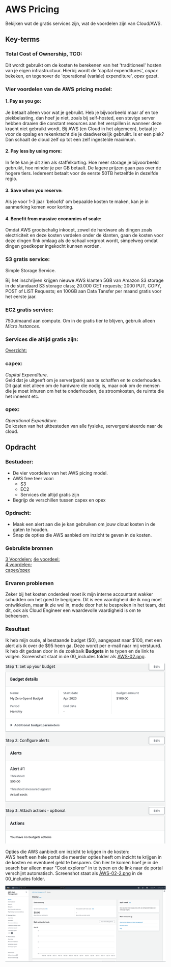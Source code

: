 # AWS Pricing
Bekijken wat de gratis services zijn, wat de voordelen zijn van Cloud/AWS.

## Key-terms

### Total Cost of Ownership, TCO:
Dit wordt gebruikt om de kosten te berekenen van het 'traditioneel' hosten van je eigen infrastructuur. Hierbij wordt de 'capital expenditures', *capex* bekeken, en tegenover de 'operational (variale) expenditure', *opex* gezet.

### Vier voordelen van de AWS pricing model:

#### 1. Pay as you go:
Je betaalt alleen voor wat je gebruikt. Heb je bijvoorbeeld maar af en toe piekbelasting, dan hoef je niet, zoals bij self-hosted, een stevige server hebben draaien die constant resources aan het verspillen is wanneer deze kracht niet gebruikt wordt. Bij AWS (en Cloud in het algemeen), betaal je voor de opslag en rekenkracht die je daadwerkelijk gebruikt. Is er een piek? Dan schaalt de cloud zelf op tot een zelf ingestelde maximum.

#### 2. Pay less by using more:
In feite kan je dit zien als staffelkorting. Hoe meer storage je bijvoorbeeld gebruikt, hoe minder je per GB betaalt. De lagere prijzen gaan pas over de hogere tiers. Iedereent betaalt voor de eerste 50TB hetzelfde in dezelfde regio.

#### 3. Save when you reserve:
Als je voor 1-3 jaar 'beloofd' om bepaalde kosten te maken, kan je in aanmerking komen voor korting.

#### 4. Benefit from massive economies of scale:
Omdat AWS grootschalig inkoopt, zowel de hardware als dingen zoals electriciteit en deze kosten verdelen onder de klanten, gaan de kosten voor deze dingen flnk omlaag als de schaal vergroot wordt, simpelweg omdat dingen goedkoper ingekocht kunnen worden.

### S3 gratis service:
Simple Storage Service.  

Bij het inschrijven krijgen nieuwe AWS klanten 5GB van Amazon S3 storage in de standaard S3 storage class; 20.000 GET requests; 2000 PUT, COPY, POST of LIST Requests; en 100GB aan Data Tansfer per maand gratis voor het eerste jaar.

### EC2 gratis service:
750u/maand aan compute. Om in de gratis tier te blijven, gebruik alleen *Micro Instances*.

### Services die altijd gratis zijn:
[Overzicht:](https://aws.amazon.com/free/?all-free-tier.sort-by=item.additionalFields.SortRank&all-free-tier.sort-order=asc&awsf.Free%20Tier%20Types=tier%23always-free&awsf.Free%20Tier%20Categories=*all)

### capex:
*Capital Expenditure*.  
Geld dat je uitgeeft om je server(park) aan te schaffen en te onderhouden. Dit gaat niet alleen om de  hardware die nodig is, maar ook om de mensen die je moet inhuren om het te onderhouden, de stroomkosten, de ruimte die het inneemt etc.

### opex:
*Operational Expenditure*.  
De kosten van het uitbesteden van alle fysieke, servergerelateerde naar de cloud.


## Opdracht
### Bestudeer:
- De vier voordelen van het AWS picing model.
- AWS free teer voor: 
	- S3
	- EC2
	- Services die altijd gratis zijn
- Begrijp de verschillen tussen capex en opex

### Opdracht:
- Maak een alert aan die je kan gebruiken om jouw cloud kosten in de gaten te houden.
- Snap de opties die AWS aanbied om inzicht te geven in de kosten.

### Gebruikte bronnen
[3 Voordelen:](https://aws.amazon.com/pricing/?aws-products-pricing.sort-by=item.additionalFields.productNameLowercase&aws-products-pricing.sort-order=asc&awsf.Free%20Tier%20Type=*all&awsf.tech-category=*all)
[4e voordeel:](https://docs.aws.amazon.com/whitepapers/latest/aws-overview/six-advantages-of-cloud-computing.html)  
[4 voordelen:](https://dzone.com/articles/the-cost-of-the-cloud-the-ultimate-aws-pricing-gui)  
[capex/opex](https://www.youtube.com/watch?v=Nrby-PZWxU4)  

### Ervaren problemen
Zeker bij het kosten onderdeel moet ik mijn interne accountant wakker schudden om het goed te begrijpen. Dit is een vaardigheid die ik nog moet ontwikkelen, maar ik zie wel in, mede door het te bespreken in het team, dat dit, ook als Cloud Engineer een waardevolle vaardigheid is om te beheersen.

### Resultaat
Ik heb mijn oude, al bestaande budget ($0), aangepast naar $100, met een alert als ik over de $95 heen ga. Deze wordt per e-mail naar mij verstuurd.  
Ik heb dit gedaan door in de zoekbalk **Budgets** in te typen en de link te volgen.
Screenshot staat in de 00_includes folder als [AWS-02.png](/00_includes/AWS-02.png).  

![](/00_includes/AWS-02.png)

Opties die AWS aanbiedt om inzicht te krijgen in de kosten:  
AWS heeft een hele portal die meerder opties heeft om inzicht te krijgen in de kosten en eventueel geld te besparen. Om hier te komen hoef je in de search bar alleen maar "Cost explorer" in te typen en de link naar de portal verschijnt automatisch. Screenshot staat als [AWS-02-2.png](/00_includes/AWS-02-2.png) in de 00_includes folder.  

![](/00_includes/AWS-02-2.png)  
